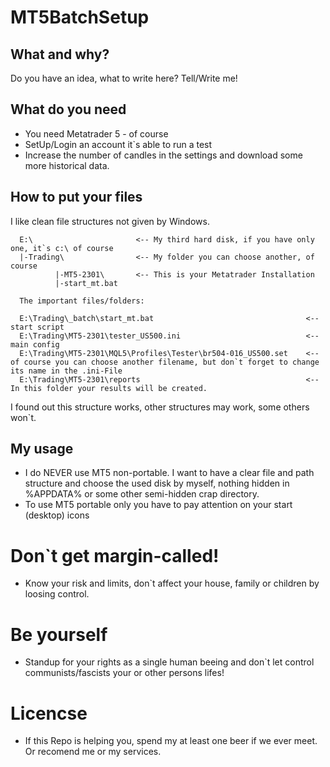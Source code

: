 # MT5BatchSetup

## What and why?

Do you have an idea, what to write here? Tell/Write me!

## What do you need

* You need Metatrader 5 - of course
* SetUp/Login an account it`s able to run a test
* Increase the number of candles in the settings and download some more historical data.

## How to put your files

I like clean file structures not given by Windows.

```
  E:\                       <-- My third hard disk, if you have only one, it`s c:\ of course
  |-Trading\                <-- My folder you can choose another, of course
          |-MT5-2301\       <-- This is your Metatrader Installation
          |-start_mt.bat
          
  The important files/folders:

  E:\Trading\_batch\start_mt.bat                                  <-- start script
  E:\Trading\MT5-2301\tester_US500.ini                            <-- main config
  E:\Trading\MT5-2301\MQL5\Profiles\Tester\br504-016_US500.set    <-- of course you can choose another filename, but don`t forget to change its name in the .ini-File
  E:\Trading\MT5-2301\reports                                     <-- In this folder your results will be created.
```
          
  I found out this structure works, other structures may work, some others won`t.


## My usage

* I do NEVER use MT5 non-portable. I want to have a clear file and path structure and choose the used disk by myself, nothing hidden in %APPDATA% or some other semi-hidden crap directory.
* To use MT5 portable only you have to pay attention on your start (desktop) icons


# Don`t get margin-called!

* Know your risk and limits, don`t affect your house, family or children by loosing control.

# Be yourself

* Standup for your rights as a single human beeing and don`t let control communists/fascists your or other persons lifes!

# Licencse

* If this Repo is helping you, spend my at least one beer if we ever meet. Or recomend me or my services.
